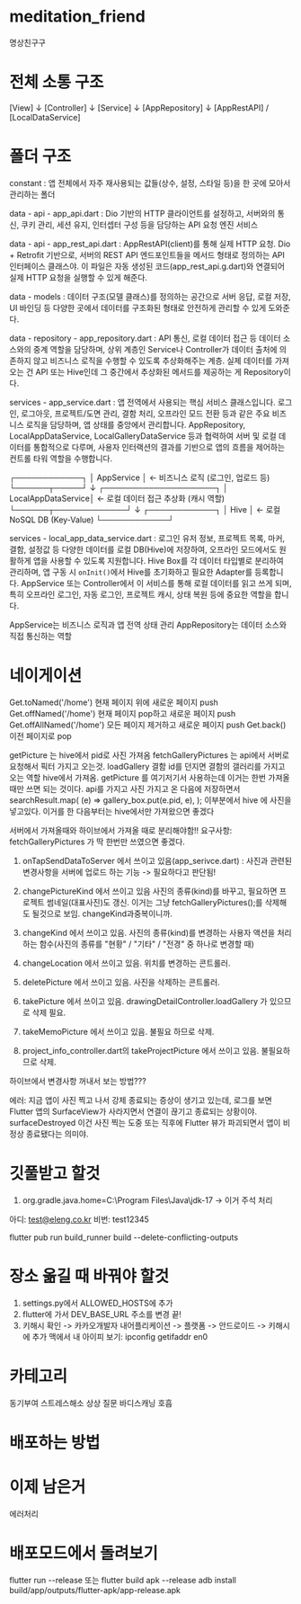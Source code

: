# meditation_friend

명상친구구

# 전체 소통 구조

[View]
↓
[Controller]
↓
[Service]
↓
[AppRepository]
↓
[AppRestAPI] / [LocalDataService]

# 폴더 구조

constant : 앱 전체에서 자주 재사용되는 값들(상수, 설정, 스타일 등)을 한 곳에 모아서 관리하는 폴더

data - api - app_api.dart : Dio 기반의 HTTP 클라이언트를 설정하고, 서버와의 통신, 쿠키 관리, 세션 유지, 인터셉터 구성 등을 담당하는 API 요청 엔진 서비스

data - api - app_rest_api.dart : AppRestAPI(client)를 통해 실제 HTTP 요청. Dio + Retrofit 기반으로, 서버의 REST API 엔드포인트들을 메서드 형태로 정의하는 API 인터페이스 클래스야. 이 파일은 자동 생성된 코드(app_rest_api.g.dart)와 연결되어 실제 HTTP 요청을 실행할 수 있게 해준다.

data - models : 데이터 구조(모델 클래스)를 정의하는 공간으로 서버 응답, 로컬 저장, UI 바인딩 등 다양한 곳에서 데이터를 구조화된 형태로 안전하게 관리할 수 있게 도와준다.

data - repository - app_repository.dart : API 통신, 로컬 데이터 접근 등 데이터 소스와의 중계 역할을 담당하며, 상위 계층인 Service나 Controller가 데이터 출처에 의존하지 않고 비즈니스 로직을 수행할 수 있도록 추상화해주는 계층. 실제 데이터를 가져오는 건 API 또는 Hive인데 그 중간에서 추상화된 메서드를 제공하는 게 Repository이다.

services - app_service.dart : 앱 전역에서 사용되는 핵심 서비스 클래스입니다. 로그인, 로그아웃, 프로젝트/도면 관리, 결함 처리, 오프라인 모드 전환 등과 같은 주요 비즈니스 로직을 담당하며, 앱 상태를 중앙에서 관리합니다. AppRepository, LocalAppDataService, LocalGalleryDataService 등과 협력하여 서버 및 로컬 데이터를 통합적으로 다루며, 사용자 인터랙션의 결과를 기반으로 앱의 흐름을 제어하는 컨트롤 타워 역할을 수행합니다.

┌────────────┐
│ AppService │ ← 비즈니스 로직 (로그인, 업로드 등)
└──────┬─────┘
↓
┌────────────────────┐
│ LocalAppDataService│ ← 로컬 데이터 접근 추상화 (캐시 역할)
└──────┬─────────────┘
↓
┌────────────┐
│ Hive │ ← 로컬 NoSQL DB (Key-Value)
└────────────┘

services - local_app_data_service.dart : 로그인 유저 정보, 프로젝트 목록, 마커, 결함, 설정값 등 다양한 데이터를 로컬 DB(Hive)에 저장하여, 오프라인 모드에서도 원활하게 앱을 사용할 수 있도록 지원합니다. Hive Box를 각 데이터 타입별로 분리하여 관리하며, 앱 구동 시 `onInit()`에서 Hive를 초기화하고 필요한 Adapter를 등록합니다. AppService 또는 Controller에서 이 서비스를 통해 로컬 데이터를 읽고 쓰게 되며, 특히 오프라인 로그인, 자동 로그인, 프로젝트 캐시, 상태 복원 등에 중요한 역할을 합니다.

AppService는 비즈니스 로직과 앱 전역 상태 관리
AppRepository는 데이터 소스와 직접 통신하는 역할

# 네이게이션

Get.toNamed('/home') 현재 페이지 위에 새로운 페이지 push
Get.offNamed('/home') 현재 페이지 pop하고 새로운 페이지 push
Get.offAllNamed('/home') 모든 페이지 제거하고 새로운 페이지 push
Get.back() 이전 페이지로 pop

<!-- view 단에 있는 코드 컴포넌트로 -->

getPicture 는 hive에서 pid로 사진 가져옴
fetchGalleryPictures 는 api에서 서버로 요청해서 픽터 가지고 오는것.
loadGallery 결함 id를 던지면 결함의 갤러리를 가지고 오는 역할 hive에서 가져옴.
getPicture 를 여기저기서 사용하는데 이거는 한번 가져올 때만 쓰면 되는 것이다.
api를 가지고 사진 가지고 온 다음에 저장하면서
searchResult.map(
(e) => gallery_box.put(e.pid, e),
);
이부분에서 hive 에 사진을 넣고있다.
이거를 한 다음부터는 hive에서만 가져왔으면 좋겠다

서버에서 가져올때와 하이브에서 가져올 때로 분리해야함!!
요구사항: fetchGalleryPictures 가 딱 한번만 쓰였으면 좋겠다.

1. onTapSendDataToServer 에서 쓰이고 있음(app_serivce.dart) : 사진과 관련된 변경사항을 서버에 업로드 하는 기능 -> 필요하다고 판단됨!

2. changePictureKind 에서 쓰이고 있음 사진의 종류(kind)를 바꾸고, 필요하면 프로젝트 썸네일(대표사진)도 갱신.
   이거는 그냥 fetchGalleryPictures();를 삭제해도 될것으로 보임.
   changeKind과중복이니까.

3. changeKind 에서 쓰이고 있음. 사진의 종류(kind)를 변경하는 사용자 액션을 처리하는 함수(사진의 종류를 "현황" / "기타" / "전경" 중 하나로 변경할 때)

4. changeLocation 에서 쓰이고 있음. 위치를 변경하는 콘트롤러.

5. deletePicture 에서 쓰이고 있음. 사진을 삭제하는 콘트롤러.

6. takePicture 에서 쓰이고 있음. drawingDetailController.loadGallery 가 있으므로 삭제 필요.

7. takeMemoPicture 에서 쓰이고 있음. 불필요 하므로 삭제.

8. project_info_controller.dart의 takeProjectPicture 에서 쓰이고 있음. 불필요하므로 삭제.

하이브에서 변경사항 꺼내서 보는 방법???

에러:
지금 앱이 사진 찍고 나서 강제 종료되는 증상이 생기고 있는데,
로그를 보면 Flutter 앱의 SurfaceView가 사라지면서 연결이 끊기고 종료되는 상황이야.
surfaceDestroyed
이건 사진 찍는 도중 또는 직후에 Flutter 뷰가 파괴되면서 앱이 비정상 종료됐다는 의미야.

# 깃풀받고 할것

1. org.gradle.java.home=C:\\Program Files\\Java\\jdk-17 -> 이거 주석 처리

아디: test@eleng.co.kr
비번: test12345

flutter pub run build_runner build --delete-conflicting-outputs

# 장소 옮길 때 바꿔야 할것

1. settings.py에서 ALLOWED_HOSTS에 추가
2. flutter에 가서 DEV_BASE_URL 주소를 변경
   끝!
3. 키해시 확인 -> 카카오개발자 내어플리케이션 -> 플랫폼 -> 안드로이드 -> 키해시에 추가
   맥에서 내 아이피 보기: ipconfig getifaddr en0

# 카테고리

동기부여
스트레스해소
상상
질문
바디스캐닝
호흡

# 배포하는 방법

# 이제 남은거

에러처리

# 배포모드에서 돌려보기

flutter run --release
또는
flutter build apk --release
adb install build/app/outputs/flutter-apk/app-release.apk
